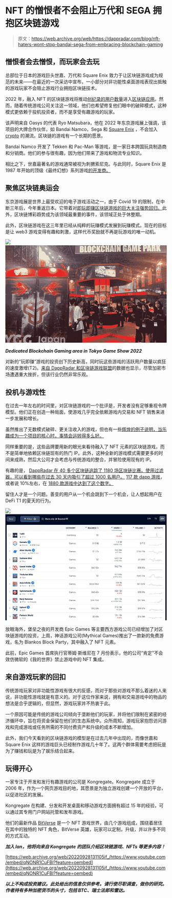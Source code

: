# NFT 的憎恨者不会阻止万代和 SEGA 拥抱区块链游戏

> 原文：<https://web.archive.org/web/https://dappradar.com/blog/nft-haters-wont-stop-bandai-sega-from-embracing-blockchain-gaming>

## 憎恨者会去憎恨，而玩家会去玩

总部位于日本的游戏巨头世嘉、万代和 Square Enix 致力于让区块链游戏成为规范的未来——在最近的一次采访中宣布，一小部分对非功能性桌面游戏表现出抵触的游戏玩家不会阻止游戏行业拥抱区块链技术。

2022 年，融入 NFT 的区块链游戏将推动[创纪录的用户数量](/web/20220928131105/https://dappradar.com/blog/dappradar-x-bga-blockchain-games-report-7/)进入[区块链应用](/web/20220928131105/https://dappradar.com/blog/what-are-dapps/)。然而，随着传统游戏公司关注这一领域，他们也希望修复他们眼中的破碎模式，这种模式更依赖于投机投资者，而不是享受有趣游戏的玩家。

该声明来自 Oasys 的代表 Ryo Matsubara，他在 2022 年东京游戏展上强调，该项目的大牌合作伙伴，如 Bandai Namco，Sega 和 [Square Enix](/web/20220928131105/https://dappradar.com/blog/square-enix-dungeon-siege-the-sandbox-metaverse/) ，不会加入 [crypto](https://web.archive.org/web/20220928131105/https://dappradar.com/hub/tokens/ethereum/all/) 的潮流。区块链的游戏有一个长期的愿景。

Bandai Namco 开发了 Tekken 和 Pac-Man 等游戏，是一家日本跨国玩具制造商和分销商。他们的参与很有趣，因为他们带来了游戏和物流专业知识。

相比之下，世嘉最著名的游戏通常被视为刺猬索尼克。与此同时，Square Enix 是 1987 年开始的顶级《最终幻想》系列游戏[的开发商。](https://web.archive.org/web/20220928131105/https://en.wikipedia.org/wiki/Final_Fantasy)

## 聚焦区块链奥运会

东京游戏展是世界上最受欢迎的电子游戏活动之一，由于 Covid 19 的限制，在中断三年后，今年重返日本。它带着对[即玩即赚区块链游戏的巨大关注强势回归。](/web/20220928131105/https://dappradar.com/blog/the-ultimate-guide-to-playing-games-earning-crypto/)此外，区块链博彩趋势成为该领域最重要的事件，该领域正处于休整期。

此外，区块链游戏在这三年里已经从纯粹的玩赚模式发展到玩赚模式。现在的目标是让 web3 游戏变得有趣和刺激，这样代币奖励就不再是玩游戏的唯一动机。

![](img/41312497fada72ab4c8a93eefb360314.png)![NFT Blockchain Gaming](img/55468730216f10dc516ba4df9973a7fc.png)

***Dedicated Blockchain Gaming area in Tokyo Game Show 2022***

对新的“玩即赚”游戏的投资创下历史新高，同时玩这些游戏的活跃用户数量以疯狂的速度激增(T2)。[来自 DappRadar 和区块链游戏联盟](/web/20220928131105/https://dappradar.com/blog/dappradar-x-bga-blockchain-games-report-7/)的数据也显示，尽管加密市场遭遇重大挫折，但该行业仍然非常乐观。

## 投机与游戏性

在过去一年左右的时间里，对区块链游戏的一个批评是，开发者没有足够重视令牌模型。他们正在创造一种局面，使游戏几乎完全依赖游戏内交易和 NFT 销售来进一步发展和增长。

虽然推出了无数模式破碎、更关注收入的游戏，但也有一些[辉煌的例子说明，当乐趣成为一个项目的核心时，事情会运转得多么好。](/web/20220928131105/https://dappradar.com/blog/top-5-simple-play-to-earn-games/)

同样重要的是，这些品牌要用新的眼光来看待融入了 NFT 元素的区块链游戏，而不是简单地依赖区块链现有的热门 IP。此外，这种全新的游戏模式需要更多的时间来成熟，然后大公司才会考虑与传统游戏的整合，并冒险使用现有的 IP。

有趣的是， [DappRadar 在 40 多个区块链追踪了 1180 场区块链比赛。使用过滤器，可以看到哪些在过去 30 天内吸引了超过 1000 名用户。](https://web.archive.org/web/20220928131105/https://dappradar.com/rankings/category/games) [117 款 dapp 游戏](https://web.archive.org/web/20220928131105/https://dappradar.com/rankings/category/games/1?greaterUser=1000)，或者说 10%左右，在 [1880 款游戏中达到了这个数字。](https://web.archive.org/web/20220928131105/https://dappradar.com/rankings/category/games/1)

留住人才是一个问题。善变的用户从一个机会跳到下一个机会，让人想起用户在 DeFi T1 的夏天的行为。

![](img/0eed63e380608ae2f1d8dc209751d504.png)![NFT Blockchain Gaming](img/ea6062268ce1e0324a107c6623a943b9.png)

放眼海外，堡垒之夜的开发商 Epic Games 等主要西方游戏公司已经增加了对区块链游戏的投资，上周，神话游戏公司(Mythical Games)推出了一款新的免费游戏，名为 Blankos Block Party，其中融入了 NFT 元素。

此前，Epic Games 首席执行官蒂姆·斯维尼在 7 月份表示，他的公司“肯定”不会效仿微软的《我的世界》禁止游戏中的 NFT 集成。

## 来自游戏玩家的回扣

传统游戏玩家对非功能性游戏有很大的反感，而对于那些对游戏不那么着迷的人来说，非功能性游戏就是有意义的。对于这位作家来说，拥有和交易游戏中的物品的想法是合乎逻辑的，但显然，游戏玩家并不热衷于此。

一个原因可能是传统的游戏公司倾向于垄断他们的玩家，并将他们限制在紧密的经济循环中，旨在将资金保留在他们的生态系统中。众所周知，游戏玩家抱怨访问游戏和完成游戏或任务所需的不同付费资产和升级的成本不断增加。

此外，我们今天看到的区块链游戏的模型是在过去几年中出现的，而像世嘉和 Square Enix 这样的游戏巨头已经制作游戏几十年了。这两个群体需要考虑把玩是为了赚钱和玩是为了娱乐结合起来。

## 玩得开心

一家专注于开发和发行有趣游戏的公司是 Kongregate。Kongregate 成立于 2006 年，作为一个网页游戏目的地，其愿景是为独立游戏创建一个开放的平台，以促进社区的发展。

Kongregate 在构建、分发和开发桌面和移动游戏方面拥有超过 15 年的经验，可以通过其专用门户网站托管和发布游戏。

他们的最新作品 [BitVerse](/web/20220928131105/https://dappradar.com/blog/dappradar-x-bga-games-report-q2-2022/) 是一个 NFT 游戏世界，由几个游戏组成，围绕着居住在其中的独特的 NFT 角色，BitVerse 英雄，玩家可以定制，升级，并以许多不同的方式互动。

***加入 Ian，他将向来自 Kongregate 的团队介绍区块链游戏、NFTs 等更多内容！***

[https://web.archive.org/web/20220928131105if_/https://www.youtube.com/embed/qNONR1CuFBI?feature=oembed](https://web.archive.org/web/20220928131105if_/https://www.youtube.com/embed/qNONR1CuFBI?feature=oembed)

***以上不构成投资建议。此处给出的信息仅供参考。请行使尽职调查，做你的研究。作者持有多种加密货币的头寸，包括 BTC、瑞士法郎和雷达。***